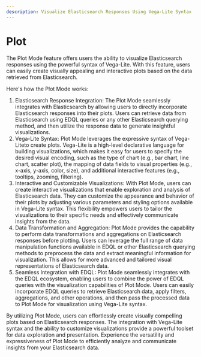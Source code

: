 ```yaml
---
description: Visualize Elasticsearch Responses Using Vega-Lite Syntax
---
```


# Plot

The Plot Mode feature offers users the ability to visualize Elasticsearch responses using the powerful syntax of Vega-Lite. With this feature, users can easily create visually appealing and interactive plots based on the data retrieved from Elasticsearch.

Here's how the Plot Mode works:

1. Elasticsearch Response Integration: The Plot Mode seamlessly integrates with Elasticsearch by allowing users to directly incorporate Elasticsearch responses into their plots. Users can retrieve data from Elasticsearch using EDQL queries or any other Elasticsearch querying method, and then utilize the response data to generate insightful visualizations.
2. Vega-Lite Syntax: Plot Mode leverages the expressive syntax of Vega-Liteto create plots. Vega-Lite is a high-level declarative language for building visualizations, which makes it easy for users to specify the desired visual encoding, such as the type of chart (e.g., bar chart, line chart, scatter plot), the mapping of data fields to visual properties (e.g., x-axis, y-axis, color, size), and additional interactive features (e.g., tooltips, zooming, filtering).
3. Interactive and Customizable Visualizations: With Plot Mode, users can create interactive visualizations that enable exploration and analysis of Elasticsearch data. They can customize the appearance and behavior of their plots by adjusting various parameters and styling options available in Vega-Lite syntax. This flexibility empowers users to tailor the visualizations to their specific needs and effectively communicate insights from the data.
4. Data Transformation and Aggregation: Plot Mode provides the capability to perform data transformations and aggregations on Elasticsearch responses before plotting. Users can leverage the full range of data manipulation functions available in EDQL or other Elasticsearch querying methods to preprocess the data and extract meaningful information for visualization. This allows for more advanced and tailored visual representations of Elasticsearch data.
5. Seamless Integration with EDQL: Plot Mode seamlessly integrates with the EDQL ecosystem, enabling users to combine the power of EDQL queries with the visualization capabilities of Plot Mode. Users can easily incorporate EDQL queries to retrieve Elasticsearch data, apply filters, aggregations, and other operations, and then pass the processed data to Plot Mode for visualization using Vega-Lite syntax.

By utilizing Plot Mode, users can effortlessly create visually compelling plots based on Elasticsearch responses. The integration with Vega-Lite syntax and the ability to customize visualizations provide a powerful toolset for data exploration and presentation. Experience the versatility and expressiveness of Plot Mode to efficiently analyze and communicate insights from your Elasticsearch data.
